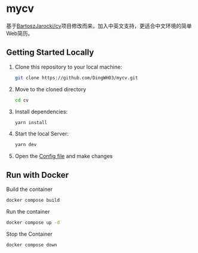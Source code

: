 # mycv

基于[BartoszJarocki/cv](https://github.com/BartoszJarocki/cv)项目修改而来，加入中英文支持，更适合中文环境的简单Web简历。

## Getting Started Locally

1. Clone this repository to your local machine:

   ```bash
   git clone https://github.com/DingWH03/mycv.git
   ```

2. Move to the cloned directory

   ```bash
   cd cv
   ```

3. Install dependencies:

   ```bash
   yarn install
   ```

4. Start the local Server:

   ```bash
   yarn dev
   ```

5. Open the [Config file](./src/data/resume-data.tsx) and make changes

## Run with Docker

Build the container

```bash
docker compose build
```

Run the container

```bash
docker compose up -d
```

Stop the Container

```bash
docker compose down 
```
